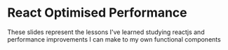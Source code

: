 # React Optimised Performance

These slides represent the lessons I've learned studying reactjs and performance improvements I can make to my own functional components